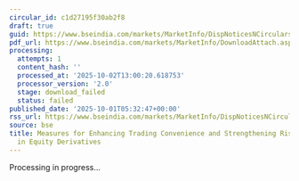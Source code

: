 ```yaml
---
circular_id: c1d27195f30ab2f8
draft: true
guid: https://www.bseindia.com/markets/MarketInfo/DispNoticesNCirculars.aspx?Noticeid={F031CF2C-848B-4CD8-B2C7-E4583D9CF0FA}&noticeno=20251001-1&dt=10/01/2025&icount=1&totcount=83&flag=0
pdf_url: https://www.bseindia.com/markets/MarketInfo/DownloadAttach.aspx?id=20251001-1&attachedId=
processing:
  attempts: 1
  content_hash: ''
  processed_at: '2025-10-02T13:00:20.618753'
  processor_version: '2.0'
  stage: download_failed
  status: failed
published_date: '2025-10-01T05:32:47+00:00'
rss_url: https://www.bseindia.com/markets/MarketInfo/DispNoticesNCirculars.aspx?Noticeid={F031CF2C-848B-4CD8-B2C7-E4583D9CF0FA}&noticeno=20251001-1&dt=10/01/2025&icount=1&totcount=83&flag=0
source: bse
title: Measures for Enhancing Trading Convenience and Strengthening Risk Monitoring
  in Equity Derivatives
---
```


Processing in progress...